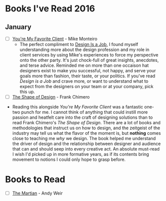 # Books I've Read 2016

## January
- [ ] [You're My Favorite Client](http://abookapart.com/products/youre-my-favorite-client) - Mike Monteiro
  - The perfect compliment to [Design Is a Job](http://abookapart.com/products/design-is-a-job), I found myself understanding more about the design profession and my role in client services by using Mike's experiences to force my perspective onto the other party. It's just chock-full of great insights, anecdotes, and terse advice. Reminded me on more than one occaison  hat designers exist to make you successful, not happy, and serve your goals more than fashion, their taste, or your politics. If you've read _Design is a Job_ and crave more, or want to understand what to expect from the designers on your team or at your company, pick this up.
- [ ] [The Shape of Design](https://buyolympia.com/q/Item=frank-chimero-the-shape-of-design-paperback) - Frank Chimero
- Reading this alongside _You're My Favorite Client_ was a fantastic one-two punch for me. I cannot think of anything that could instill more passion and heatfelt care into the craft of designing solutions than to read Frank Chimero's _The Shape of Design_. There are a lot of books and methodologies that instruct us on how to design, and the zeitgeist of the industry may tell us what the flavor of the moment is, but **nothing** comes close to teaching me _why_ we design. The book helped me understand the driver of design and the relationship between designer and audience that can and should seep into every creative act.  An absolute must-read I wish I'd picked up in more formative years, as if its contents bring movement to notions I could only hope to grasp before.

# Books to Read
- [ ] [The Martian](http://www.amazon.com/Martian-Andy-Weir/dp/0553418025) - Andy Weir

